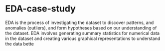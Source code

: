 # EDA-case-study


EDA is the process of investigating the dataset to discover patterns, and anomalies (outliers), and form hypotheses based on our understanding of the dataset. EDA involves generating summary statistics for numerical data in the dataset and creating various graphical representations to understand the data bette
